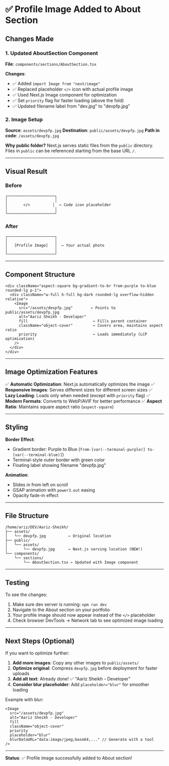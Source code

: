 # ✅ Profile Image Added to About Section

## Changes Made

### 1. Updated AboutSection Component
**File**: `components/sections/AboutSection.tsx`

**Changes**:
- ✅ Added `import Image from "next/image"`
- ✅ Replaced placeholder `</>` icon with actual profile image
- ✅ Used Next.js Image component for optimization
- ✅ Set `priority` flag for faster loading (above the fold)
- ✅ Updated filename label from "dev.jpg" to "devpfp.jpg"

### 2. Image Setup
**Source**: `assets/devpfp.jpg`
**Destination**: `public/assets/devpfp.jpg`
**Path in code**: `/assets/devpfp.jpg`

**Why public folder?**
Next.js serves static files from the `public` directory. Files in `public` can be referenced starting from the base URL `/`.

---

## Visual Result

### Before
```
┌─────────────────────┐
│                     │
│       </>          │  ← Code icon placeholder
│                     │
└─────────────────────┘
```

### After
```
┌─────────────────────┐
│                     │
│   [Profile Image]   │  ← Your actual photo
│                     │
└─────────────────────┘
```

---

## Component Structure

```tsx
<div className="aspect-square bg-gradient-to-br from-purple to-blue rounded-lg p-1">
  <div className="w-full h-full bg-dark rounded-lg overflow-hidden relative">
    <Image
      src="/assets/devpfp.jpg"        ← Points to public/assets/devpfp.jpg
      alt="Aariz Sheikh - Developer"
      fill                             ← Fills parent container
      className="object-cover"         ← Covers area, maintains aspect ratio
      priority                         ← Loads immediately (LCP optimization)
    />
  </div>
</div>
```

---

## Image Optimization Features

✅ **Automatic Optimization**: Next.js automatically optimizes the image
✅ **Responsive Images**: Serves different sizes for different screen sizes
✅ **Lazy Loading**: Loads only when needed (except with `priority` flag)
✅ **Modern Formats**: Converts to WebP/AVIF for better performance
✅ **Aspect Ratio**: Maintains square aspect ratio (`aspect-square`)

---

## Styling

**Border Effect**:
- Gradient border: Purple to Blue (`from-[var(--terminal-purple)] to-[var(--terminal-blue)]`)
- Terminal-style outer border with green color
- Floating label showing filename "devpfp.jpg"

**Animation**:
- Slides in from left on scroll
- GSAP animation with `power3.out` easing
- Opacity fade-in effect

---

## File Structure

```
/home/ariz/DEV/Aariz-Sheikh/
├── assets/
│   └── devpfp.jpg          ← Original location
├── public/
│   └── assets/
│       └── devpfp.jpg      ← Next.js serving location (NEW!)
└── components/
    └── sections/
        └── AboutSection.tsx ← Updated with Image component
```

---

## Testing

To see the changes:
1. Make sure dev server is running: `npm run dev`
2. Navigate to the About section on your portfolio
3. Your profile image should now appear instead of the `</>` placeholder
4. Check browser DevTools → Network tab to see optimized image loading

---

## Next Steps (Optional)

If you want to optimize further:

1. **Add more images**: Copy any other images to `public/assets/`
2. **Optimize original**: Compress `devpfp.jpg` before deployment for faster uploads
3. **Add alt text**: Already done! ✅ "Aariz Sheikh - Developer"
4. **Consider blur placeholder**: Add `placeholder="blur"` for smoother loading

Example with blur:
```tsx
<Image
  src="/assets/devpfp.jpg"
  alt="Aariz Sheikh - Developer"
  fill
  className="object-cover"
  priority
  placeholder="blur"
  blurDataURL="data:image/jpeg;base64,..." // Generate with a tool
/>
```

---

**Status**: ✅ Profile image successfully added to About section!
